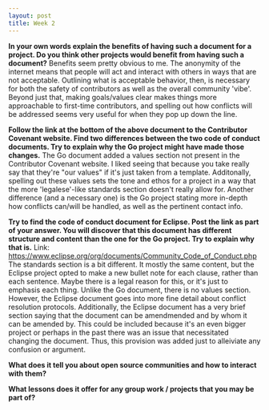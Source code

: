 ```yaml
---
layout: post
title: Week 2
---
```



**In your own words explain the benefits of having such a document for a project. Do you think other projects would benefit from having such a document?**
Benefits seem pretty obvious to me. The anonymity of the internet means that people will act and interact with others
in ways that are not acceptable. Outlining what is acceptable behavior, then, is necessary for both the safety of
contributors as well as the overall community 'vibe'. Beyond just that, making goals/values clear makes things more approachable
to first-time contributors, and spelling out how conflicts will be addressed seems very useful for when they pop up down the line.

**Follow the link at the bottom of the above document to the Contributor Covenant website. Find two differences between the two code of conduct documents. Try to explain why the Go project might have made those changes.**
The Go document added a values section not present in the Contributor Covenant website. I liked seeing that because you take really say that they're "our values" if it's just taken from a template. Additonally, spelling out these values sets the tone and ethos for a project in a way that the more 'legalese'-like standards section doesn't really allow for. Another difference (and a necessary one) is the Go project stating more in-depth how conflicts can/will be handled, as well as the pertinent contact info.

**Try to find the code of conduct document for Eclipse. Post the link as part of your answer. You will discover that this document has different structure and content than the one for the Go project. Try to explain why that is.**
Link: https://www.eclipse.org/org/documents/Community_Code_of_Conduct.php
The standards section is a bit different. It mostly the same content, but the Eclipse project opted to make a new bullet note for each clause, rather than each sentence. Maybe there is a legal reason for this, or it's just to emphasis each thing. Unlike the Go document, there is no values section. However, the Eclipse document goes into more fine detail about conflict resolution protocols. Additionally, the Eclipse document has a very brief section saying that the document can be amendmended and by whom it can be amended by. This could be included because it's an even bigger project or perhaps in the past there was an issue that necessitated changing the document. Thus, this provision was added just to alleiviate any confusion or argument. 

**What does it tell you about open source communities and how to interact with them?**

**What lessons does it offer for any group work / projects that you may be part of?**

